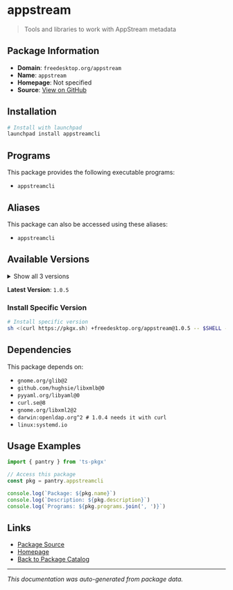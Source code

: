 # appstream

> Tools and libraries to work with AppStream metadata

## Package Information

- **Domain**: `freedesktop.org/appstream`
- **Name**: `appstream`
- **Homepage**: Not specified
- **Source**: [View on GitHub](https://github.com/pkgxdev/pantry/tree/main/projects/freedesktop.org/appstream/package.yml)

## Installation

```bash
# Install with launchpad
launchpad install appstreamcli
```

## Programs

This package provides the following executable programs:

- `appstreamcli`

## Aliases

This package can also be accessed using these aliases:

- `appstreamcli`

## Available Versions

<details>
<summary>Show all 3 versions</summary>

- `1.0.5`, `1.0.4`, `1.0.3`

</details>

**Latest Version**: `1.0.5`

### Install Specific Version

```bash
# Install specific version
sh <(curl https://pkgx.sh) +freedesktop.org/appstream@1.0.5 -- $SHELL -i
```

## Dependencies

This package depends on:

- `gnome.org/glib@2`
- `github.com/hughsie/libxmlb@0`
- `pyyaml.org/libyaml@0`
- `curl.se@8`
- `gnome.org/libxml2@2`
- `darwin:openldap.org^2 # 1.0.4 needs it with curl`
- `linux:systemd.io`

## Usage Examples

```typescript
import { pantry } from 'ts-pkgx'

// Access this package
const pkg = pantry.appstreamcli

console.log(`Package: ${pkg.name}`)
console.log(`Description: ${pkg.description}`)
console.log(`Programs: ${pkg.programs.join(', ')}`)
```

## Links

- [Package Source](https://github.com/pkgxdev/pantry/tree/main/projects/freedesktop.org/appstream/package.yml)
- [Homepage](#)
- [Back to Package Catalog](../package-catalog.md)

---

*This documentation was auto-generated from package data.*
